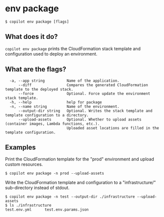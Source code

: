# env package
```console
$ copilot env package [flags]
```

## What does it do?
`copilot env package` prints the CloudFormation stack template and configuration used to deploy an environment.

## What are the flags?
```console
  -a, --app string          Name of the application.
      --diff                Compares the generated CloudFormation template to the deployed stack.
      --force               Optional. Force update the environment stack template.
  -h, --help                help for package
  -n, --name string         Name of the environment.
      --output-dir string   Optional. Writes the stack template and template configuration to a directory.
      --upload-assets       Optional. Whether to upload assets (container images, Lambda functions, etc.).
                            Uploaded asset locations are filled in the template configuration.
```

## Examples
Print the CloudFormation template for the "prod" environment and upload custom resources.
```console
$ copilot env package -n prod --upload-assets
```
Write the CloudFormation template and configuration to a "infrastructure/" sub-directory instead of stdout.
```console
$ copilot env package -n test --output-dir ./infrastructure --upload-assets
$ ls ./infrastructure
test.env.yml      test.env.params.json
```
